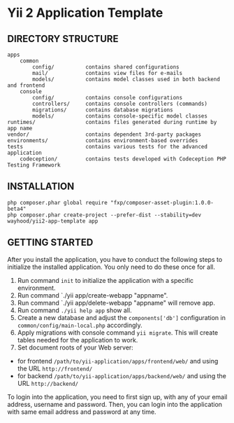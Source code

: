 Yii 2 Application Template
==========================

DIRECTORY STRUCTURE
-------------------

```
apps
    common
        config/          contains shared configurations
        mail/            contains view files for e-mails
        models/          contains model classes used in both backend and frontend
    console
        config/          contains console configurations
        controllers/     contains console controllers (commands)
        migrations/      contains database migrations
        models/          contains console-specific model classes
runtimes/                contains files generated during runtime by app name
vendor/                  contains dependent 3rd-party packages
environments/            contains environment-based overrides
tests                    contains various tests for the advanced application
    codeception/         contains tests developed with Codeception PHP Testing Framework
```

INSTALLATION
------------
~~~
php composer.phar global require "fxp/composer-asset-plugin:1.0.0-beta4"
php composer.phar create-project --prefer-dist --stability=dev wayhood/yii2-app-template app
~~~

GETTING STARTED
---------------

After you install the application, you have to conduct the following steps to initialize
the installed application. You only need to do these once for all.

1. Run command `init` to initialize the application with a specific environment.
2. Run command `./yii app/create-webapp "appname".
3. Run command `./yii app/delete-webapp "appname" will remove app.
4. Run command `./yii help app` show all.
5. Create a new database and adjust the `components['db']` configuration in `common/config/main-local.php` accordingly.
6. Apply migrations with console command `yii migrate`. This will create tables needed for the application to work.
7. Set document roots of your Web server:

- for frontend `/path/to/yii-application/apps/frontend/web/` and using the URL `http://frontend/`
- for backend `/path/to/yii-application/apps/backend/web/` and using the URL `http://backend/`


To login into the application, you need to first sign up, with any of your email address, username and password.
Then, you can login into the application with same email address and password at any time.
